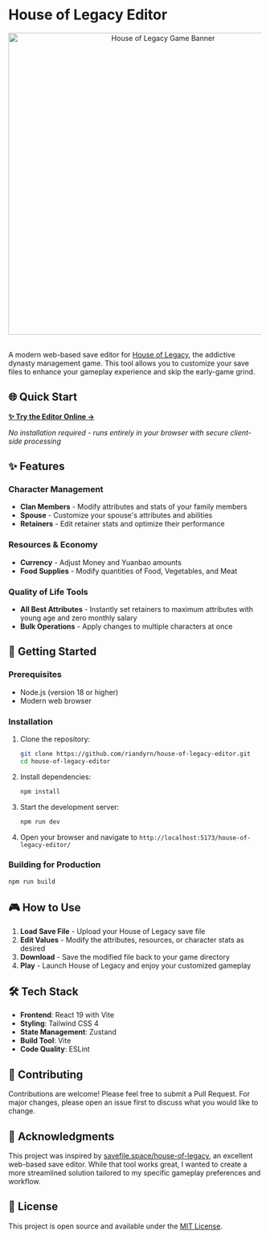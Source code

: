# House of Legacy Editor

<div align="center">
  <img src="https://shared.fastly.steamstatic.com/store_item_assets/steam/apps/2503770/b33b96f5e8795a6ddad37c3cc1e5abb3557b8274/capsule_616x353.jpg?t=1752485158" alt="House of Legacy Game Banner" width="600">
</div>
<br />

A modern web-based save editor for [House of Legacy](https://store.steampowered.com/app/2503770/House_of_Legacy/), the addictive dynasty management game. This tool allows you to customize your save files to enhance your gameplay experience and skip the early-game grind.

## 🌐 Quick Start

**[✨ Try the Editor Online →](https://riandyrn.github.io/house-of-legacy-editor/)**

*No installation required - runs entirely in your browser with secure client-side processing*

## ✨ Features

### Character Management
- **Clan Members** - Modify attributes and stats of your family members
- **Spouse** - Customize your spouse's attributes and abilities  
- **Retainers** - Edit retainer stats and optimize their performance

### Resources & Economy
- **Currency** - Adjust Money and Yuanbao amounts
- **Food Supplies** - Modify quantities of Food, Vegetables, and Meat

### Quality of Life Tools
- **All Best Attributes** - Instantly set retainers to maximum attributes with young age and zero monthly salary
- **Bulk Operations** - Apply changes to multiple characters at once

## 🚀 Getting Started

### Prerequisites
- Node.js (version 18 or higher)
- Modern web browser

### Installation

1. Clone the repository:
   ```bash
   git clone https://github.com/riandyrn/house-of-legacy-editor.git
   cd house-of-legacy-editor
   ```

2. Install dependencies:
   ```bash
   npm install
   ```

3. Start the development server:
   ```bash
   npm run dev
   ```

4. Open your browser and navigate to `http://localhost:5173/house-of-legacy-editor/`

### Building for Production

```bash
npm run build
```

## 🎮 How to Use

1. **Load Save File** - Upload your House of Legacy save file
2. **Edit Values** - Modify the attributes, resources, or character stats as desired
3. **Download** - Save the modified file back to your game directory
4. **Play** - Launch House of Legacy and enjoy your customized gameplay

## 🛠️ Tech Stack

- **Frontend**: React 19 with Vite
- **Styling**: Tailwind CSS 4
- **State Management**: Zustand
- **Build Tool**: Vite
- **Code Quality**: ESLint

## 🤝 Contributing

Contributions are welcome! Please feel free to submit a Pull Request. For major changes, please open an issue first to discuss what you would like to change.

## 🙏 Acknowledgments

This project was inspired by [savefile.space/house-of-legacy](https://savefile.space/house-of-legacy/), an excellent web-based save editor. While that tool works great, I wanted to create a more streamlined solution tailored to my specific gameplay preferences and workflow.

## 📝 License

This project is open source and available under the [MIT License](LICENSE).